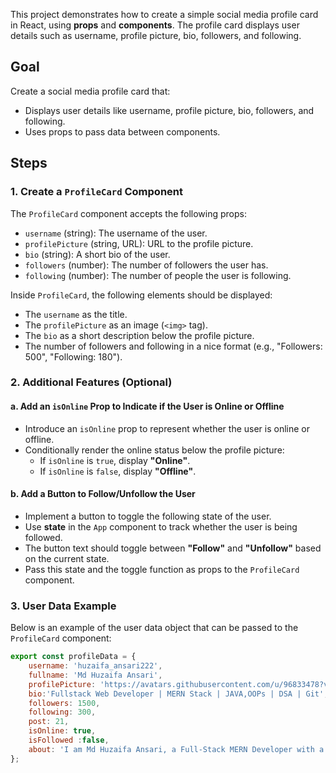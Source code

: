 This project demonstrates how to create a simple social media profile card in React, using **props** and **components**. The profile card displays user details such as username, profile picture, bio, followers, and following.

## Goal

Create a social media profile card that:
- Displays user details like username, profile picture, bio, followers, and following.
- Uses props to pass data between components.

## Steps

### 1. Create a `ProfileCard` Component

The `ProfileCard` component accepts the following props:
- `username` (string): The username of the user.
- `profilePicture` (string, URL): URL to the profile picture.
- `bio` (string): A short bio of the user.
- `followers` (number): The number of followers the user has.
- `following` (number): The number of people the user is following.

Inside `ProfileCard`, the following elements should be displayed:
- The `username` as the title.
- The `profilePicture` as an image (`<img>` tag).
- The `bio` as a short description below the profile picture.
- The number of followers and following in a nice format (e.g., "Followers: 500", "Following: 180").


### 2. Additional Features (Optional)

#### a. Add an `isOnline` Prop to Indicate if the User is Online or Offline
- Introduce an `isOnline` prop to represent whether the user is online or offline.
- Conditionally render the online status below the profile picture:
  - If `isOnline` is `true`, display **"Online"**.
  - If `isOnline` is `false`, display **"Offline"**.

#### b. Add a Button to Follow/Unfollow the User
- Implement a button to toggle the following state of the user.
- Use **state** in the `App` component to track whether the user is being followed.
- The button text should toggle between **"Follow"** and **"Unfollow"** based on the current state.
- Pass this state and the toggle function as props to the `ProfileCard` component.


### 3. User Data Example

Below is an example of the user data object that can be passed to the `ProfileCard` component:

```javascript
export const profileData = {
    username: 'huzaifa_ansari222',
    fullname: 'Md Huzaifa Ansari',
    profilePicture: 'https://avatars.githubusercontent.com/u/96833478?v=4',
    bio:'Fullstack Web Developer | MERN Stack | JAVA,OOPs | DSA | Git',
    followers: 1500,
    following: 300,
    post: 21,
    isOnline: true,
    isFollowed :false,
    about: 'I am Md Huzaifa Ansari, a Full-Stack MERN Developer with a Bachelor degree in Information Technology from the MAKAUT Board.',
};


